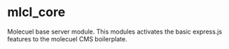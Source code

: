# mlcl_core

Molecuel base server module. This modules activates the basic express.js features to the molecuel CMS boilerplate.
